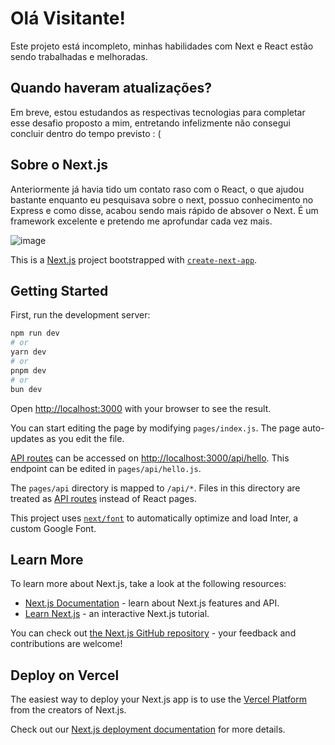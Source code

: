 # Olá Visitante!
Este projeto está incompleto, minhas habilidades com Next e React estão sendo trabalhadas e melhoradas.

## Quando haveram atualizações?
Em breve, estou estudandos as respectivas tecnologias para completar esse desafio proposto a mim, entretando infelizmente não consegui concluir dentro do tempo previsto : (

## Sobre o Next.js
Anteriormente já havia tido um contato raso com o React, o que ajudou bastante enquanto eu pesquisava sobre o next, possuo conhecimento no Express e como disse, acabou sendo mais rápido de absover o Next.
É um framework excelente e pretendo me aprofundar cada vez mais.

![image](https://github.com/RafaGui/desafio_font_next_react/assets/75204221/ba3c62d5-6c3f-4430-9c99-15c5f28e48b9)

This is a [Next.js](https://nextjs.org/) project bootstrapped with [`create-next-app`](https://github.com/vercel/next.js/tree/canary/packages/create-next-app).

## Getting Started

First, run the development server:

```bash
npm run dev
# or
yarn dev
# or
pnpm dev
# or
bun dev
```

Open [http://localhost:3000](http://localhost:3000) with your browser to see the result.

You can start editing the page by modifying `pages/index.js`. The page auto-updates as you edit the file.

[API routes](https://nextjs.org/docs/api-routes/introduction) can be accessed on [http://localhost:3000/api/hello](http://localhost:3000/api/hello). This endpoint can be edited in `pages/api/hello.js`.

The `pages/api` directory is mapped to `/api/*`. Files in this directory are treated as [API routes](https://nextjs.org/docs/api-routes/introduction) instead of React pages.

This project uses [`next/font`](https://nextjs.org/docs/basic-features/font-optimization) to automatically optimize and load Inter, a custom Google Font.

## Learn More

To learn more about Next.js, take a look at the following resources:

- [Next.js Documentation](https://nextjs.org/docs) - learn about Next.js features and API.
- [Learn Next.js](https://nextjs.org/learn) - an interactive Next.js tutorial.

You can check out [the Next.js GitHub repository](https://github.com/vercel/next.js/) - your feedback and contributions are welcome!

## Deploy on Vercel

The easiest way to deploy your Next.js app is to use the [Vercel Platform](https://vercel.com/new?utm_medium=default-template&filter=next.js&utm_source=create-next-app&utm_campaign=create-next-app-readme) from the creators of Next.js.

Check out our [Next.js deployment documentation](https://nextjs.org/docs/deployment) for more details.
